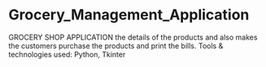 # Grocery_Management_Application


GROCERY SHOP APPLICATION 
the details of the products and also makes the customers purchase
the products and print the bills. Tools & technologies used: Python, Tkinter

